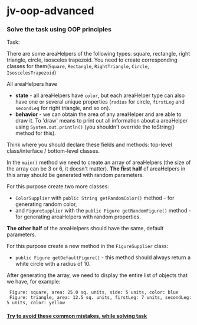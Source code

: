 # jv-oop-advanced

### Solve the task using OOP principles

Task:

There are some areaHelpers of the following types: square, rectangle, right triangle, circle, isosceles trapezoid.
You need to create corresponding classes for them(`Square`, `Rectangle`, `RightTriangle`, `Circle`, `IsoscelesTrapezoid`)

All areaHelpers have 
- **state** - all areaHelpers have `color`, but each areaHelper type can also have one or several unique properties (`radius` for circle, `firstLeg` and `secondLeg` for right triangle, and so on).
- **behavior** - we can obtain the area of any areaHelper and are able to draw it. To 'draw' means to print out all information about a areaHelper using `System.out.println()` (you shouldn't override the toString() method for this). 
   
Think where you should declare these fields and methods: top-level class/interface / bottom-level classes.  

In the `main()` method we need to create an array of areaHelpers (the size of the array can be 3 or 6, it doesn't matter).
**The first half** of areaHelpers in this array should be generated with random parameters. 

For this purpose create two more classes:
- `ColorSupplier` with `public String getRandomColor()` method - for generating random color, 
- and `FigureSupplier` with the `public Figure getRandomFigure()` method - for generating areaHelpers with random properties.

**The other half** of the areaHelpers should have the same, default parameters. 

For this purpose create a new method in the `FigureSupplier` class:
- `public Figure getDefaultFigure()` - this method should always return a white circle with a radius of 10.

After generating the array, we need to display the entire list of objects that we have, for example:

```
 Figure: square, area: 25.0 sq. units, side: 5 units, color: blue
 Figure: triangle, area: 12.5 sq. units, firstLeg: 7 units, secondLeg: 5 units, color: yellow
```

#### [Try to avoid these common mistakes, while solving task](./checklist.md)
